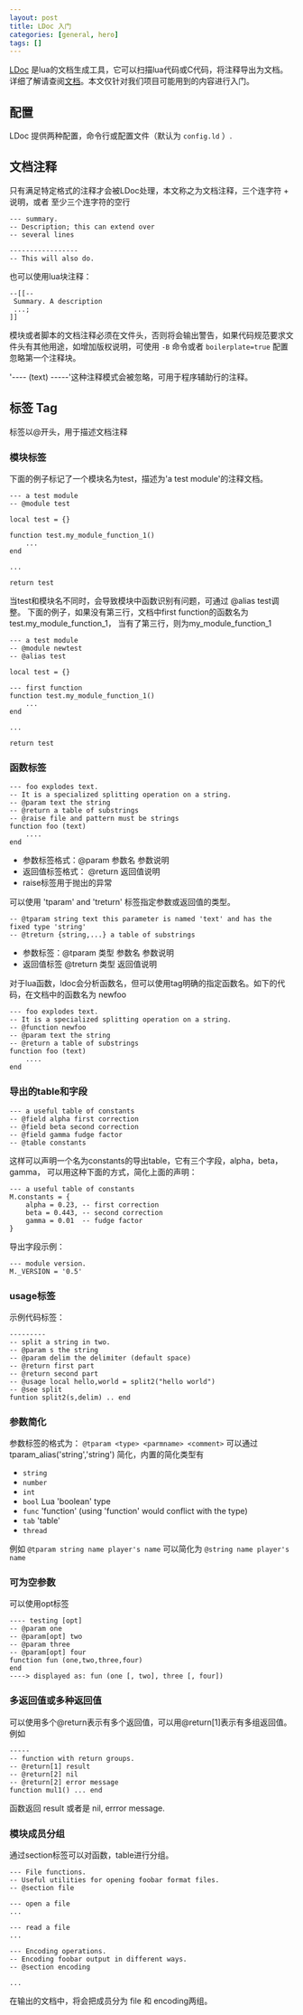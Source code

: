 ```yaml
---
layout: post
title: LDoc 入门
categories: [general, hero]
tags: []
---
```


[LDoc](https://github.com/stevedonovan/LDoc) 是lua的文档生成工具，它可以扫描lua代码或C代码，将注释导出为文档。详细了解请查阅[文档](http://stevedonovan.github.io/ldoc/)。本文仅针对我们项目可能用到的内容进行入门。

## 配置 ##

LDoc 提供两种配置，命令行或配置文件（默认为 `config.ld` ）.

## 文档注释 ##
只有满足特定格式的注释才会被LDoc处理，本文称之为文档注释，三个连字符 + 说明，或者 至少三个连字符的空行

    --- summary.
    -- Description; this can extend over
    -- several lines

    -----------------
    -- This will also do.
    
也可以使用lua块注释：
    
    --[[--
     Summary. A description
     ...;
    ]]

模块或者脚本的文档注释必须在文件头，否则将会输出警告，如果代码规范要求文件头有其他用途，如增加版权说明，可使用 `-B` 命令或者 `boilerplate=true` 配置忽略第一个注释块。

'---- (text) -----'这种注释模式会被忽略，可用于程序辅助行的注释。

## 标签 Tag ##
标签以@开头，用于描述文档注释

### 模块标签 ###
下面的例子标记了一个模块名为test，描述为'a test module'的注释文档。 

    --- a test module
    -- @module test

    local test = {}

    function test.my_module_function_1()
        ...
    end

    ...

    return test
    
 当test和模块名不同时，会导致模块中函数识别有问题，可通过 @alias test调整。
 下面的例子，如果没有第三行，文档中first function的函数名为test.my_module_function_1，
 当有了第三行，则为my_module_function_1
 
    --- a test module
    -- @module newtest
    -- @alias test

    local test = {}
	
	--- first function
    function test.my_module_function_1()
        ...
    end

    ...

    return test 
    
### 函数标签 ###    

    --- foo explodes text.
    -- It is a specialized splitting operation on a string.
    -- @param text the string
    -- @return a table of substrings
    -- @raise file and pattern must be strings
    function foo (text)
    	....
    end    
    
  * 参数标签格式：@param 参数名 参数说明
  * 返回值标签格式： @return 返回值说明
  * raise标签用于抛出的异常
  
可以使用 'tparam' and 'treturn' 标签指定参数或返回值的类型。

    -- @tparam string text this parameter is named 'text' and has the fixed type 'string'
    -- @treturn {string,...} a table of substrings
    
  * 参数标签：@tparam 类型 参数名 参数说明
  * 返回值标签 @treturn 类型 返回值说明    
  
对于lua函数，ldoc会分析函数名，但可以使用tag明确的指定函数名。如下的代码，在文档中的函数名为 newfoo

    --- foo explodes text.
    -- It is a specialized splitting operation on a string.
    -- @function newfoo
    -- @param text the string
    -- @return a table of substrings
    function foo (text)
    	....
    end  
  
### 导出的table和字段 ###  
  
    --- a useful table of constants
    -- @field alpha first correction
    -- @field beta second correction
    -- @field gamma fudge factor
    -- @table constants
    
这样可以声明一个名为constants的导出table，它有三个字段，alpha，beta，gamma，
可以用这种下面的方式，简化上面的声明：

    --- a useful table of constants
    M.constants = {
        alpha = 0.23, -- first correction
        beta = 0.443, -- second correction
        gamma = 0.01  -- fudge factor
    }
    
导出字段示例：

    --- module version.
    M._VERSION = '0.5'
    
### usage标签 ###
示例代码标签：

    ---------
    -- split a string in two.
    -- @param s the string
    -- @param delim the delimiter (default space)
    -- @return first part
    -- @return second part
    -- @usage local hello,world = split2("hello world")
    -- @see split
    funtion split2(s,delim) .. end

### 参数简化 ###
参数标签的格式为： `@tparam <type> <parmname> <comment>`
可以通过 tparam_alias('string','string') 简化，内置的简化类型有 

  * `string`
  * `number`
  * `int`
  * `bool` Lua 'boolean' type
  * `func` 'function' (using 'function' would conflict with the type)
  *  `tab` 'table'
  * `thread`

例如  `@tparam string name player's name` 可以简化为 `@string name player's name`

### 可为空参数 ###
可以使用opt标签

    ---- testing [opt]
    -- @param one
    -- @param[opt] two
    -- @param three
    -- @param[opt] four
    function fun (one,two,three,four)
    end
    ----> displayed as: fun (one [, two], three [, four])

### 多返回值或多种返回值 ###
可以使用多个@return表示有多个返回值，可以用@return[1]表示有多组返回值。例如

    -----
    -- function with return groups.
    -- @return[1] result
    -- @return[2] nil
    -- @return[2] error message
    function mul1() ... end
    
函数返回 result 或者是 nil, errror message.

### 模块成员分组 ###
通过section标签可以对函数，table进行分组。

    --- File functions.
    -- Useful utilities for opening foobar format files.
    -- @section file

    --- open a file
    ...

    --- read a file
    ...

    --- Encoding operations.
    -- Encoding foobar output in different ways.
    -- @section encoding

    ...
    
在输出的文档中，将会把成员分为 file 和 encoding两组。
